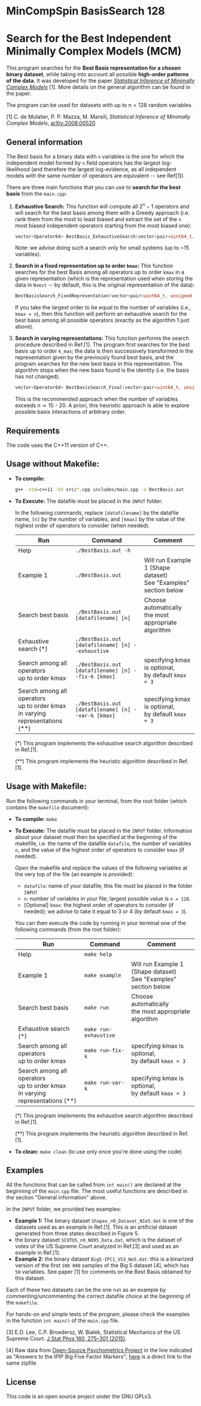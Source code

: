 # MinCompSpin BasisSearch 128

# Search for the Best Independent Minimally Complex Models (MCM)

This program searches for the **Best Basis representation for a chosen binary dataset**, while taking into account all possible **high-order patterns of the data**. It was developed for the paper [*Statistical Inference of Minimally Complex Models*](https://arxiv.org/abs/2008.00520) [1]. More details on the general algorithm can be found in the paper.

The program can be used for datasets with up to $n=128$ random variables.

[1]  C. de Mulatier, P. P. Mazza, M. Marsili, *Statistical Inference of Minimally Complex Models*, [arXiv:2008.00520](https://arxiv.org/abs/2008.00520)

## General information

The Best basis for a binary data with `n` variables is the one for which the independent model formed by `n` field operators has the largest log-likelihood (and therefore the largest log-evidence, as all independent models with the same number of operators are equivalent -- see Ref[1]).

There are three main functions that you can use to **search for the best basis** from the `main.cpp`:

 1) **Exhaustive Search:** This function will compute all $2^n-1$ operators and will search for the best basis among them with a Greedy approach (i.e. rank them from the most to least biased and extract the set of the `n` most biased independent operators starting from the most biased one):
    ```c++
    vector<Operator64> BestBasis_ExhaustiveSearch(vector<pair<uint64_t, unsigned int>> Nvect, unsigned int n, unsigned int N, bool bool_print = false)
    ```
    Note: we advise doing such a search only for small systems (up to ~15 variables).

 2) **Search in a fixed representation up to order `kmax`:** This function searches for the best Basis among all operators up to order `kmax` in a given representation (which is the representation used when storing the data in `Nvect` -- by default, this is the original representation of the data):
    ```c++
    BestBasisSearch_FixedRepresentation(vector<pair<uint64_t, unsigned int>> Nvect, unsigned int n, unsigned int N, unsigned int k_max, unsigned int B_it, bool bool_print = false)
    ```
    If you take the largest order to be equal to the number of variables (i.e., `kmax = n`), then this function will perform an exhaustive search for the best basis among all possible operators (exactly as the algorithm 1 just above).

 3) **Search in varying representations:** This function performs the search procedure described in Ref.[1]. The program first searches for the best basis up to order `k_max`; the data is then successively transformed in the representation given by the previously found best basis, and the program searches for the new best basis in this representation. The algorithm stops when the new basis found is the identity (i.e. the basis has not changed).
    ```c++
    vector<Operator64> BestBasisSearch_Final(vector<pair<uint64_t, unsigned int>> Nvect, unsigned int n, unsigned int N, unsigned int k_max, bool bool_print = false)
    ```
    This is the recommended approach when the number of variables exceeds $n\simeq 15$ - $20$. A priori, this heuristic approach is able to explore possible basis interactions of arbitrary order.

## Requirements

The code uses the C++11 version of C++.

## Usage without Makefile:

 - **To compile:**
   ```bash
   g++ -std=c++11 -O3 src/*.cpp includes/main.cpp -o BestBasis.out
   ```
 - **To Execute:** The datafile must be placed in the `INPUT` folder.
   
   In the following commands, replace `[datafilename]` by the datafile name, `[n]` by the number of variables, and `[kmax]` by the value of the highest order of operators to consider (when needed).
   
   | Run  | Command | Comment |
   | --- | --- | --- |
   | Help | `./BestBasis.out -h` | |
   | Example 1 | `./BestBasis.out`| Will run Example 1 (Shape dataset)<br> See "Examples" section below|
   | Search best basis | `./BestBasis.out [datafilename] [n]` | Choose automatically<br>the most appropriate algorithm |
   | Exhaustive search (*) | `./BestBasis.out [datafilename] [n] --exhaustive`| |
   | Search among all operators<br> up to order kmax | `./BestBasis.out [datafilename] [n] --fix-k [kmax]` | specifying kmax is optional,<br> by default `kmax = 3` |
   | Search among all operators<br> up to order kmax<br> in varying representations (**) | `./BestBasis.out [datafilename] [n] --var-k [kmax]` | specifying kmax is optional,<br> by default `kmax = 3` |

   (*) This program implements the exhaustive search algorithm described in Ref.[1].

   (**) This program implements the heuristic algorithm described in Ref.[1].
 
## Usage with Makefile:

Run the following commands in your terminal, from the root folder (which contains the `makefile` document):

 - **To compile:** `make`

 - **To Execute:**
   The datafile must be placed in the `INPUT` folder.
   Information about your dataset must then be specified at the beginning of the makefile, i.e. the name of the datafile `datafile`, the number of variables `n`, and the value of the highest order of operators to consider `kmax` (if needed).

   Open the makefile and replace the values of the following variables at the very top of the file (an example is provided):
    * `datafile`: name of your datafile; this file must be placed in the folder `INPUT`
    * `n`: number of variables in your file; largest possible value is `n = 128`.
    * [Optional] `kmax`: the highest order of operators to consider (if needed); we advise to take it equal to 3 or 4 (by default `kmax = 3`).
   
   You can then execute the code by running in your terminal one of the following commands (from the root folder):

   | Run  | Command | Comment |
   | --- | --- | --- |
   | Help | `make help` | |
   | Example 1 | `make example`| Will run Example 1 (Shape dataset)<br> See "Examples" section below |
   | Search best basis | `make run` | Choose automatically<br>the most appropriate algorithm |
   | Exhaustive search (*) | `make run-exhaustive`| |
   | Search among all operators<br> up to order kmax | `make run-fix-k` | specifying kmax is optional,<br> by default `kmax = 3` |
   | Search among all operators<br> up to order kmax<br> in varying representations (**) | `make run-var-k` | specifying kmax is optional,<br> by default `kmax = 3` |

   (*) This program implements the exhaustive search algorithm described in Ref.[1].

   (**) This program implements the heuristic algorithm described in Ref.[1].

 - **To clean:** `make clean` (to use only once you're done using the code)

## Examples

All the functions that can be called from `int main()` are declared at the beginning of the `main.cpp` file. The most useful functions are described in the section "General information" above. 

In the `INPUT` folder, we provided two examples:
  - **Example 1:** The binary dataset `Shapes_n9_Dataset_N1e5.dat` is one of the datasets used as an example in Ref.[1]. This is an artificial dataset generated from three states described in Figure 5.
  - the binary dataset `SCOTUS_n9_N895_Data.dat`, which is the dataset of votes of the US Supreme Court analyzed in Ref.[3] and used as an example in Ref.[1]. 
  - **Example 2:** the binary dataset `Big5-IPC1_VS3_Ne5.dat`: this is a binarized version of the first `100 000` samples of the Big 5 dataset [4], which has `50` variables. See paper [1] for comments on the Best Basis obtained for this dataset.

Each of these two datasets can be the one run as an example by commenting/uncommenting the correct datafile choice at the beginning of the `makefile`.

For hands-on and simple tests of the program, please check the examples in the function `int main()` of the `main.cpp` file. 

[3] E.D. Lee, C.P. Broedersz, W. Bialek, Statistical Mechanics of the US Supreme Court. [J Stat Phys 160, 275–301 (2015)](https://link.springer.com/article/10.1007/s10955-015-1253-6).

[4] Raw data from [Open-Source Psychometrics Project](https://openpsychometrics.org/_rawdata/) in the line indicated as "Answers to the IPIP Big Five Factor Markers"; [here](https://openpsychometrics.org/_rawdata/IPIP-FFM-data-8Nov2018.zip) is a direct link to the same zipfile.


## License

This code is an open source project under the GNU GPLv3.

